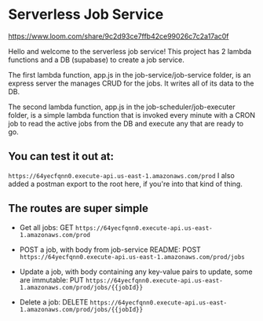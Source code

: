 # Serverless Job Service

https://www.loom.com/share/9c2d93ce7ffb42ce99026c7c2a17ac0f

Hello and welcome to the serverless job service! This project has 2 lambda functions and a DB (supabase) to create a job service. 

The first lambda function, app.js in the job-service/job-service folder, is an express server the manages CRUD for the jobs. It writes all of its data to the DB. 

The second lambda function, app.js in the job-scheduler/job-executer folder, is a simple lambda function that is invoked every minute with a CRON job to read the active jobs from the DB and execute any that are ready to go. 

## You can test it out at:
`https://64yecfqnn0.execute-api.us-east-1.amazonaws.com/prod`
I also added a postman export to the root here, if you're into that kind of thing. 

## The routes are super simple
- Get all jobs:
GET `https://64yecfqnn0.execute-api.us-east-1.amazonaws.com/prod`

 - POST a job, with body from job-service README:
POST `https://64yecfqnn0.execute-api.us-east-1.amazonaws.com/prod/jobs`

 - Update a job, with body containing any key-value pairs to update, some are immutable:
PUT `https://64yecfqnn0.execute-api.us-east-1.amazonaws.com/prod/jobs/{{jobId}}`

 - Delete a job:
DELETE `https://64yecfqnn0.execute-api.us-east-1.amazonaws.com/prod/jobs/{{jobId}}`


